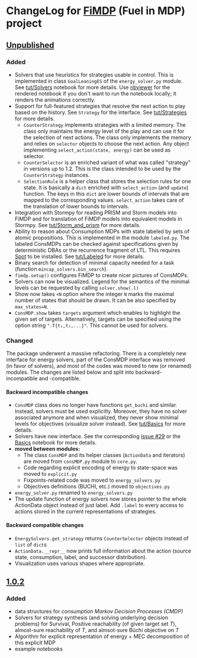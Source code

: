 # ChangeLog for [FiMDP](https://github.com/xblahoud/FiMDP) (Fuel in MDP) project

## [Unpublished]

### Added
 * Solvers that use heuristics for strategies usable in control. This is implemented in class
   `GoalLeaningES` of the `energy_solver.py` module. See [tut/Solvers](tut/Solvers.ipynb)
   notebook for more details. Use [nbviewer] for the rendered notebook if you don't want
   to run the notebook locally; it renders the animations correctly.
 * Support for full-featured strategies that resolve the next action to play based on the history. See `Strategy`
   for the interface. See [tut/Strategies](tut/Strategies.ipynb) for more details.
     - `CounterStrategy` implements strategies with a limited memory. The class only
     maintains the energy level of the play and can use it for the selection of next
     actions. The class only implements the memory and relies on `selector` objects
     to choose the next action. Any object implementing `select_action(state, energy)`
     can be used as selector.
     - `CounterSelector` is an enriched variant of what was called "strategy" in
     versions up to 1.2. This is the class intended to be used by the
     `CounterStrategy` instances.
     - `SelectionRule` is a helper class that stores the selection rules for one
     state. It is basically a `dict` enriched with `select_action` (and `update`)
     function. The keys in this `dict` are lower bounds of intervals that are
     mapped to the corresponding values. `select_action` takes care of the
     translation of lower bounds to intervals.
 * Integration with Stormpy for reading PRISM and Storm models into FiMDP and for
   translation of FiMDP models into equivalent models in Stormpy. See 
   [tut/Storm_and_prism](tut/StormAndPrism.ipynb) for more details.
 * Ability to reason about Consumption MDPs with state labeled by sets of atomic propositions. 
   This is implemented in the module `labeled.py`. The labeled ConsMDPs can be checked against
   specifications given by deterministic DBAs or the recurrence fragment of LTL. This requires
   [Spot] to be installed. See [tut/Labeled](tut/Labeled.ipynb) for more details.
 * Binary search for detection of minimal capacity needed for a task
   (function `mincap_solvers.bin_search`).
 * `fimdp.setup()` configures FiMDP to create nicer pictures of ConsMDPs.
 * Solvers can now be visualized. Legend for the semantics of the minimal levels can be 
   requested by calling `solver.show(.l)`
 * Show now takes `<N` option where the integer `N` marks the maximal number of states that
   should be drawn. It can be also specified by `max_states=N`.
 * `ConsMDP.show` takes `targets` argument which enables to highlight the given
   set of targets. Alternatively, targets can be specified using the option
   string `".T{t₁,t₂,...}"`. This cannot be used for solvers.
 
### Changed

The package underwent a massive refactoring. There is a completely new interface for
energy solvers, part of the ConsMDP interface was removed (in favor of solvers), and
most of the codes was moved to new (or renamed) modules. The changes are listed below
and split into backward-incompatible and -compatible. 

#### Backward incompatible changes
 * `ConsMDP` class does no longer have functions `get_buchi` and similar. Instead,
   solvers must be used explicitly. Moreover, they have no solver associated anymore
   and when visualized, they never show minimal levels for objectives (visualize solver
   instead). 
   See [tut/Basics][Basics] for more details.
 * Solvers have new interface. See the corresponding 
   [issue #29](https://github.com/xblahoud/FiMDP/issues/29) or the [Basics] notebook
   for more details.
 * **moved between modules:**
   - The class `ConsMDP` and its helper classes (`ActionData` and iterators) are moved
     from `consMDP.py` module to `core.py`.
   - Code regarding explicit encoding of energy to state-space was moved to `explicit.py`
   - Fixpoints-related code was moved to `energy_solvers.py`
   - Objectives definitions (BUCHI, etc.) moved to `objectives.py`
 * `energy_solver.py` renamed to `energy_solvers.py`
 * The update function of energy solvers now stores pointer to the whole ActionData object instead of
   just label. Add `.label` to every access to actions stored in the current representations
   of strategies.

#### Backward compatible changes
 * `EnergySolvers.get_strategy` returns `CounterSelector` objects instead of `list` of `dict`s
 * `ActionData.__repr__` now prints full information about the action (source state, consumption, label, and successor distribution).
 * Visualization uses various shapes where appropriate.

## [1.0.2]

### Added
 * data structures for *consumption Markov Decision Processes (CMDP)*
 * Solvers for strategy synthesis (and solving underlying decision problems) for Survival, Positive reachability 
 (of given target set $`T`$), almost-sure reachability of $`T`$, and almsot-sure Büchi objective on $`T`$
 * Algorithm for explicit representation of energy + MEC decomposition of this explicit MDP
 * example notebooks

[Unpublished]: https://github.com/xblahoud/FiMDP/compare/v1.0.2..HEAD
[1.0.2]: https://github.com/xblahoud/FiMDP/tree/v1.0.2

[Basics]: tut/Basics.ipynb

[nbviewer]: https://nbviewer.jupyter.org/
[Spot]: https://spot.lrde.epita.fr/